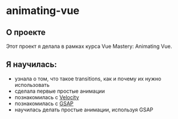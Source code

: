 # animating-vue

## О проекте

Этот проект я делала в рамках курса Vue Mastery: Animating Vue.

## Я научилась: 

- узнала о том, что такое transitions, как и почему их нужно использовать
- сделала первые простые анимации
- познакомилась с [Velocity](http://velocityjs.org/)
- познакомилась с [GSAP](https://greensock.com/gsap/) 
- научилась делать простые анимации, используя GSAP
